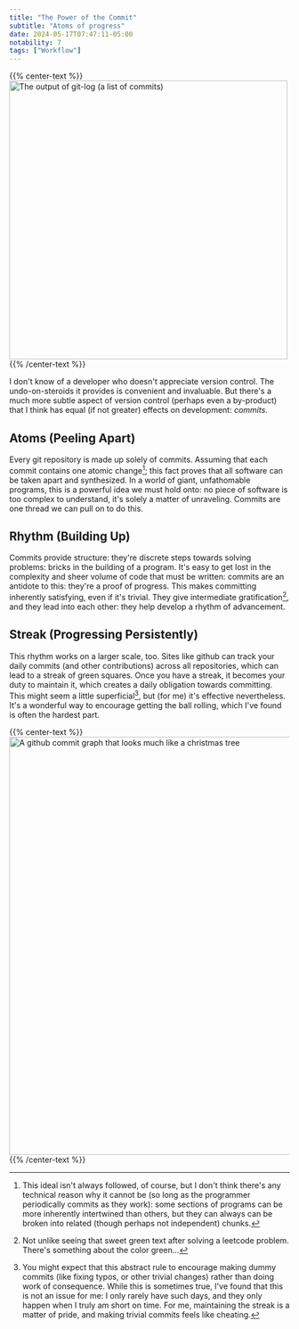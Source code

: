 ```yaml
---
title: "The Power of the Commit"
subtitle: "Atoms of progress"
date: 2024-05-17T07:47:11-05:00
notability: 7
tags: ["Workflow"]
---
```


{{% center-text %}}
<img src="/images/commits.jpg" alt="The output of git-log (a list of commits)" height="500px"/>
{{% /center-text %}}

I don't know of a developer who doesn't appreciate version control.
The undo-on-steroids it provides is convenient and invaluable.
But there's a much more subtle aspect of version control (perhaps even a by-product) that I think has equal (if not greater) effects on development: *commits*.

## Atoms (Peeling Apart)

Every git repository is made up solely of commits.
Assuming that each commit contains one atomic change[^ideal-commit]; this fact proves that all software can be taken apart and synthesized.
In a world of giant, unfathomable programs, this is a powerful idea we must hold onto: no piece of software is too complex to understand, it's solely a matter of unraveling.
Commits are one thread we can pull on to do this.

[^ideal-commit]: This ideal isn't always followed, of course, but I don't think there's any technical reason why it cannot be (so long as the programmer periodically commits as they work): some sections of programs can be more inherently intertwined than others, but they can always can be broken into related (though perhaps not independent) chunks.

## Rhythm (Building Up)

Commits provide structure: they're discrete steps towards solving problems: bricks in the building of a program.
It's easy to get lost in the complexity and sheer volume of code that must be written: commits are an antidote to this: they're a proof of progress.
This makes committing inherently satisfying, even if it's trivial.
They give intermediate gratification[^leetcode], and they lead into each other: they help develop a rhythm of advancement.

[^leetcode]: Not unlike seeing that sweet green text after solving a leetcode problem.
There's something about the color green...

## Streak (Progressing Persistently)

This rhythm works on a larger scale, too.
Sites like github can track your daily commits (and other contributions) across all repositories, which can lead to a streak of green squares.
Once you have a streak, it becomes your duty to maintain it, which creates a daily obligation towards committing.
This might seem a little superficial[^superficial], but (for me) it's effective nevertheless.
It's a wonderful way to encourage getting the ball rolling, which I've found is often the hardest part.

[^superficial]: You might expect that this abstract rule to encourage making dummy commits (like fixing typos, or other trivial changes) rather than doing work of consequence.
While this is sometimes true, I've found that this is not an issue for me: I only rarely have such days, and they only happen when I truly am short on time.
For me, maintaining the streak is a matter of pride, and making trivial commits feels like cheating.

{{% center-text %}}
<img src="/images/commit-graph.jpg" alt="A github commit graph that looks much like a christmas tree" width="750px"/>
{{% /center-text %}}
